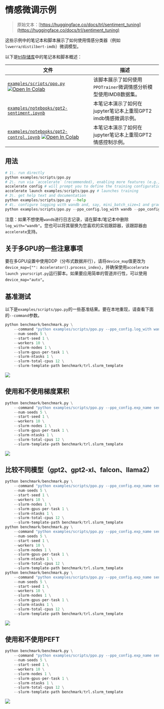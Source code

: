 # 情感微调示例

> 原始文本：[https://huggingface.co/docs/trl/sentiment_tuning](https://huggingface.co/docs/trl/sentiment_tuning)

这些示例中的笔记本和脚本展示了如何使用情感分类器（例如`lvwerra/distilbert-imdb`）微调模型。

以下是[trl存储库](https://github.com/huggingface/trl/tree/main/examples)中的笔记本和脚本概述：

| 文件 | 描述 |
| --- | --- |
| [`examples/scripts/ppo.py`](https://github.com/huggingface/trl/blob/main/examples/scripts/ppo.py) [![Open In Colab](../Images/7e2db436150c38a00650f96925aa5581.png)](https://colab.research.google.com/github/huggingface/trl/blob/main/examples/sentiment/notebooks/gpt2-sentiment.ipynb) | 该脚本展示了如何使用`PPOTrainer`微调情感分析模型使用IMDB数据集。 |
| [`examples/notebooks/gpt2-sentiment.ipynb`](https://github.com/huggingface/trl/tree/main/examples/notebooks/gpt2-sentiment.ipynb) | 本笔记本演示了如何在jupyter笔记本上重现GPT2 imdb情感微调示例。 |
| [`examples/notebooks/gpt2-control.ipynb`](https://github.com/huggingface/trl/tree/main/examples/notebooks/gpt2-control.ipynb) [![Open In Colab](../Images/7e2db436150c38a00650f96925aa5581.png)](https://colab.research.google.com/github/huggingface/trl/blob/main/examples/sentiment/notebooks/gpt2-sentiment-control.ipynb) | 本笔记本演示了如何在jupyter笔记本上重现GPT2情感控制示例。 |

## 用法

```py
# 1\. run directly
python examples/scripts/ppo.py
# 2\. run via `accelerate` (recommended), enabling more features (e.g., multiple GPUs, deepspeed)
accelerate config # will prompt you to define the training configuration
accelerate launch examples/scripts/ppo.py # launches training
# 3\. get help text and documentation
python examples/scripts/ppo.py --help
# 4\. configure logging with wandb and, say, mini_batch_size=1 and gradient_accumulation_steps=16
python examples/scripts/ppo.py --ppo_config.log_with wandb --ppo_config.mini_batch_size 1 --ppo_config.gradient_accumulation_steps 16
```

注意：如果不想使用`wandb`进行日志记录，请在脚本/笔记本中删除`log_with="wandb"`。您也可以将其替换为您喜欢的实验跟踪器，该跟踪器由`accelerate`支持。

## 关于多GPU的一些注意事项

要在多GPU设置中使用DDP（分布式数据并行），请将`device_map`值更改为`device_map={"": Accelerator().process_index}`，并确保使用`accelerate launch yourscript.py`运行脚本。如果要应用简单的管道并行性，可以使用`device_map="auto"`。

## 基准测试

以下是`examples/scripts/ppo.py`的一些基准结果。要在本地重现，请查看下面的`--command`参数。

```py
python benchmark/benchmark.py \
    --command "python examples/scripts/ppo.py --ppo_config.log_with wandb" \
    --num-seeds 5 \
    --start-seed 1 \
    --workers 10 \
    --slurm-nodes 1 \
    --slurm-gpus-per-task 1 \
    --slurm-ntasks 1 \
    --slurm-total-cpus 12 \
    --slurm-template-path benchmark/trl.slurm_template
```

![](../Images/7eb75e2595afa46b69405e410ebe6c16.png)

## 使用和不使用梯度累积

```py
python benchmark/benchmark.py \
    --command "python examples/scripts/ppo.py --ppo_config.exp_name sentiment_tuning_step_grad_accu --ppo_config.mini_batch_size 1 --ppo_config.gradient_accumulation_steps 128 --ppo_config.log_with wandb" \
    --num-seeds 5 \
    --start-seed 1 \
    --workers 10 \
    --slurm-nodes 1 \
    --slurm-gpus-per-task 1 \
    --slurm-ntasks 1 \
    --slurm-total-cpus 12 \
    --slurm-template-path benchmark/trl.slurm_template
```

![](../Images/0d187c5e249329742341a95c5a612b0b.png)

## 比较不同模型（gpt2、gpt2-xl、falcon、llama2）

```py
python benchmark/benchmark.py \
    --command "python examples/scripts/ppo.py --ppo_config.exp_name sentiment_tuning_gpt2 --ppo_config.log_with wandb" \
    --num-seeds 5 \
    --start-seed 1 \
    --workers 10 \
    --slurm-nodes 1 \
    --slurm-gpus-per-task 1 \
    --slurm-ntasks 1 \
    --slurm-total-cpus 12 \
    --slurm-template-path benchmark/trl.slurm_template
python benchmark/benchmark.py \
    --command "python examples/scripts/ppo.py --ppo_config.exp_name sentiment_tuning_gpt2xl_grad_accu --ppo_config.model_name gpt2-xl --ppo_config.mini_batch_size 16 --ppo_config.gradient_accumulation_steps 8 --ppo_config.log_with wandb" \
    --num-seeds 5 \
    --start-seed 1 \
    --workers 10 \
    --slurm-nodes 1 \
    --slurm-gpus-per-task 1 \
    --slurm-ntasks 1 \
    --slurm-total-cpus 12 \
    --slurm-template-path benchmark/trl.slurm_template
python benchmark/benchmark.py \
    --command "python examples/scripts/ppo.py --ppo_config.exp_name sentiment_tuning_falcon_rw_1b --ppo_config.model_name tiiuae/falcon-rw-1b --ppo_config.log_with wandb" \
    --num-seeds 5 \
    --start-seed 1 \
    --workers 10 \
    --slurm-nodes 1 \
    --slurm-gpus-per-task 1 \
    --slurm-ntasks 1 \
    --slurm-total-cpus 12 \
    --slurm-template-path benchmark/trl.slurm_template
```

![](../Images/2c0d7636b8246d84ed501f1808612688.png)

## 使用和不使用PEFT

```py
python benchmark/benchmark.py \
    --command "python examples/scripts/ppo.py --ppo_config.exp_name sentiment_tuning_peft --use_peft --ppo_config.log_with wandb" \
    --num-seeds 5 \
    --start-seed 1 \
    --workers 10 \
    --slurm-nodes 1 \
    --slurm-gpus-per-task 1 \
    --slurm-ntasks 1 \
    --slurm-total-cpus 12 \
    --slurm-template-path benchmark/trl.slurm_template
```

![](../Images/a8ff38e77e1b8e1246b3aba680ea6b0a.png)
